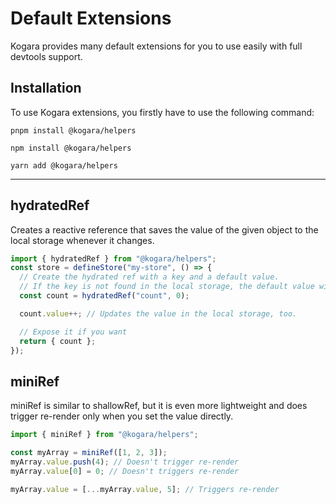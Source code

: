 # Default Extensions

Kogara provides many default extensions for you to use easily with full devtools support.

## Installation

To use Kogara extensions, you firstly have to use the following command:

<CodeGroup>
<CodeGroupItem title="pnpm" active>

```bash:no-line-numbers
pnpm install @kogara/helpers
```

</CodeGroupItem>

<CodeGroupItem title="npm">

```bash:no-line-numbers
npm install @kogara/helpers
```

</CodeGroupItem>

<CodeGroupItem title="Yarn">

```bash:no-line-numbers
yarn add @kogara/helpers
```

</CodeGroupItem>

</CodeGroup>

---

## hydratedRef

Creates a reactive reference that saves the value of the given object to the local storage whenever it changes.

```ts
import { hydratedRef } from "@kogara/helpers";
const store = defineStore("my-store", () => {
  // Create the hydrated ref with a key and a default value.
  // If the key is not found in the local storage, the default value will be used.
  const count = hydratedRef("count", 0);

  count.value++; // Updates the value in the local storage, too.

  // Expose it if you want
  return { count };
});
```

## miniRef

miniRef is similar to shallowRef, but it is even more lightweight and does trigger re-render only when you set the value directly.

```ts
import { miniRef } from "@kogara/helpers";

const myArray = miniRef([1, 2, 3]);
myArray.value.push(4); // Doesn't trigger re-render
myArray.value[0] = 0; // Doesn't triggers re-render

myArray.value = [...myArray.value, 5]; // Triggers re-render
```
